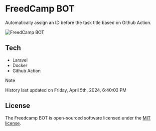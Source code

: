 # FreedCamp BOT

Automatically assign an ID before the task title based on Github Action.

![FreedCamp BOT](https://repository-images.githubusercontent.com/737932867/7d34798b-2680-471c-b089-a78a718d3d6a)

## Tech

- Laravel
- Docker
- Github Action

> [!NOTE]  
> History last updated on Friday, April 5th, 2024, 6:40:03 PM

## License

The Freedcamp BOT is open-sourced software licensed under the [MIT license](https://opensource.org/licenses/MIT).
